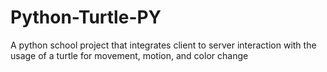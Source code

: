 # Python-Turtle-PY
A python school project that integrates client to server interaction with the usage of a turtle for movement, motion, and color change
